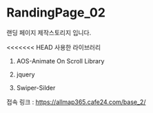 # RandingPage_02

랜딩 페이지 제작스토리지 입니다.


<<<<<<< HEAD
사용한 라이브러리

1. AOS-Animate On Scroll Library

2. jquery

3. Swiper-Silder

접속 링크 : https://allmap365.cafe24.com/base_2/
